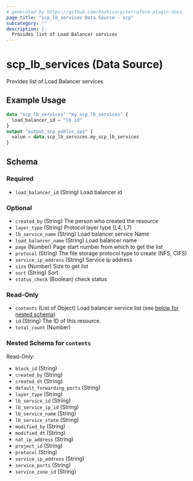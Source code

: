 ```yaml
---
# generated by https://github.com/hashicorp/terraform-plugin-docs
page_title: "scp_lb_services Data Source - scp"
subcategory: ""
description: |-
  Provides list of Load Balancer services
---
```


# scp_lb_services (Data Source)

Provides list of Load Balancer services

## Example Usage

```terraform
data "scp_lb_services" "my_scp_lb_services" {
  load_balancer_id = "lb id"
}
output "output_scp_public_ips" {
  value = data.scp_lb_services.my_scp_lb_services
}
```

<!-- schema generated by tfplugindocs -->
## Schema

### Required

- `load_balancer_id` (String) Load balancer id

### Optional

- `created_by` (String) The person who created the resource
- `layer_type` (String) Protocol layer type (L4, L7)
- `lb_service_name` (String) Load balancer service Name
- `load_balancer_name` (String) Load balancer name
- `page` (Number) Page start number from which to get the list
- `protocol` (String) The file storage protocol type to create (NFS, CIFS)
- `service_ip_address` (String) Service ip address
- `size` (Number) Size to get list
- `sort` (String) Sort
- `status_check` (Boolean) check status

### Read-Only

- `contents` (List of Object) Load balancer service list (see [below for nested schema](#nestedatt--contents))
- `id` (String) The ID of this resource.
- `total_count` (Number)

<a id="nestedatt--contents"></a>
### Nested Schema for `contents`

Read-Only:

- `block_id` (String)
- `created_by` (String)
- `created_dt` (String)
- `default_forwarding_ports` (String)
- `layer_type` (String)
- `lb_service_id` (String)
- `lb_service_ip_id` (String)
- `lb_service_name` (String)
- `lb_service_state` (String)
- `modified_by` (String)
- `modified_dt` (String)
- `nat_ip_address` (String)
- `project_id` (String)
- `protocol` (String)
- `service_ip_address` (String)
- `service_ports` (String)
- `service_zone_id` (String)


